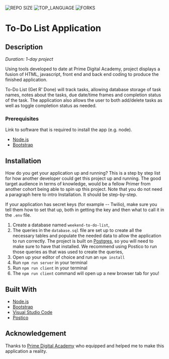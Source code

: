 
![REPO SIZE](https://img.shields.io/github/repo-size/carlbarfuss/weekend-sql-to-do-list.svg?style=flat-square)
![TOP_LANGUAGE](https://img.shields.io/github/languages/top/carlbarfuss/weekend-sql-to-do-list.svg?style=flat-square)
![FORKS](https://img.shields.io/github/forks/carlbarfuss/weekend-sql-to-do-list.svg?style=flat-square)

# To-Do List Application

## Description

_Duration: 1-day project_

Using tools developed to date at Prime Digital Academy, project displays a fusion of HTML, javascript, front end and back end coding to produce the finished application. 

To-Do List (Get R' Done) will track tasks, allowing database storage of task names, notes about the tasks, due date/time frames and completion status of the task.  The application also allows the user to both add/delete tasks as well as toggle completion status as needed. 

### Prerequisites

Link to software that is required to install the app (e.g. node).

- [Node.js](https://nodejs.org/en/)
- [Bootstrap](getbootstrap.com)

## Installation

How do you get your application up and running? This is a step by step list for how another developer could get this project up and running. The good target audience in terms of knowledge, would be a fellow Primer from another cohort being able to spin up this project. Note that you do not need a paragraph here to intro Installation. It should be step-by-step.

If your application has secret keys (for example --  Twilio), make sure you tell them how to set that up, both in getting the key and then what to call it in the `.env` file.

1. Create a database named `weekend-to-do-list`,
2. The queries in the `database.sql` file are set up to create all the necessary tables and populate the needed data to allow the application to run correctly. The project is built on [Postgres](https://www.postgresql.org/download/), so you will need to make sure to have that installed. We recommend using Postico to run those queries as that was used to create the queries, 
3. Open up your editor of choice and run an `npm install`
4. Run `npm run server` in your terminal
5. Run `npm run client` in your terminal
6. The `npm run client` command will open up a new browser tab for you!

## Built With

- [Node.js](https://nodejs.org/en/)
- [Bootstrap](getbootstrap.com)
- [Visual Studio Code](https://code.visualstudio.com/)
- [Postico](https://eggerapps.at/postico/)


## Acknowledgement
Thanks to [Prime Digital Academy](www.primeacademy.io) who equipped and helped me to make this application a reality.
